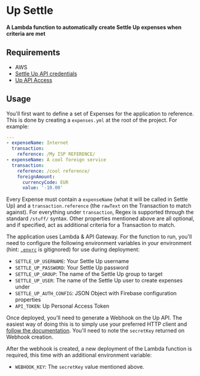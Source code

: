 # Up Settle

**A Lambda function to automatically create Settle Up expenses when criteria are met**

## Requirements

- AWS
- [Settle Up API credentials](https://settleup.io/api.html)
- [Up API Access](https://developer.up.com.au/)

## Usage

You'll first want to define a set of Expenses for the application to reference. This is done by creating a `expenses.yml` at the root of the project. For example:

```yaml
---
- expenseName: Internet
  transaction:
    reference: /My ISP REFERENCE/
- expenseName: A cool foreign service
  transaction:
    reference: /cool reference/
    foreignAmount:
      currencyCode: EUR
      value: '-10.00'
```

Every Expense must contain a `expenseName` (what it will be called in Settle Up) and a `transaction.reference` (the `rawText` on the Transaction to match against). For everything under `transaction`, Regex is supported through the standard `/stuff/` syntax. Other properties mentioned above are all optional, and if specified, act as additional criteria for a Transaction to match.

The application uses Lambda & API Gateway. For the function to run, you'll need to configure the following environment variables in your environment (hint: [`.envrc`](https://direnv.net/) is gitignored) for use during deployment:

- `SETTLE_UP_USERNAME`: Your Settle Up username
- `SETTLE_UP_PASSWORD`: Your Settle Up password
- `SETTLE_UP_GROUP`: The name of the Settle Up group to target
- `SETTLE_UP_USER`: The name of the Settle Up user to create expenses under
- `SETTLE_UP_AUTH_CONFIG`: JSON Object with Firebase configuration properties
- `API_TOKEN`: Up Personal Access Token

Once deployed, you'll need to generate a Webhook on the Up API. The easiest way of doing this is to simply use your preferred HTTP client and [follow the documentation](https://developer.up.com.au/#post_webhooks). You'll need to note the `secretKey` returned on Webhook creation.

After the webhook is created, a new deployment of the Lambda function is required, this time with an additional environment variable:

- `WEBHOOK_KEY`: The `secretKey` value mentioned above.
